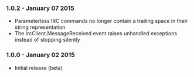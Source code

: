 ### 1.0.2 - January 07 2015
* Parameterless IRC commands no longer contain a trailing space in their string representation
* The IrcClient.MessageReceived event raises unhandled exceptions instead of stopping silently

### 1.0.0 - January 02 2015
* Initial release (beta)
